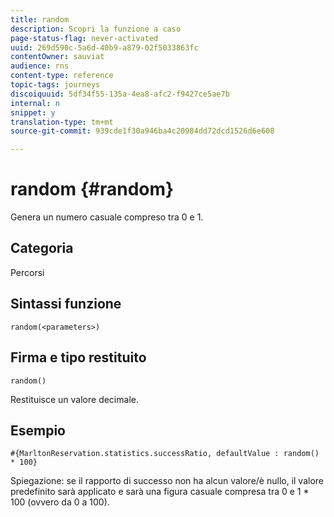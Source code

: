 ```yaml
---
title: random
description: Scopri la funzione a caso
page-status-flag: never-activated
uuid: 269d590c-5a6d-40b9-a879-02f5033863fc
contentOwner: sauviat
audience: rns
content-type: reference
topic-tags: journeys
discoiquuid: 5df34f55-135a-4ea8-afc2-f9427ce5ae7b
internal: n
snippet: y
translation-type: tm+mt
source-git-commit: 939cde1f30a946ba4c20984dd72dcd1526d6e608

---
```



# random {#random}

Genera un numero casuale compreso tra 0 e 1.

## Categoria

Percorsi

## Sintassi funzione

`random(<parameters>)`

## Firma e tipo restituito

`random()`

Restituisce un valore decimale.

## Esempio

`#{MarltonReservation.statistics.successRatio, defaultValue : random() * 100}`

Spiegazione: se il rapporto di successo non ha alcun valore/è nullo, il valore predefinito sarà applicato e sarà una figura casuale compresa tra 0 e 1 * 100 (ovvero da 0 a 100).
